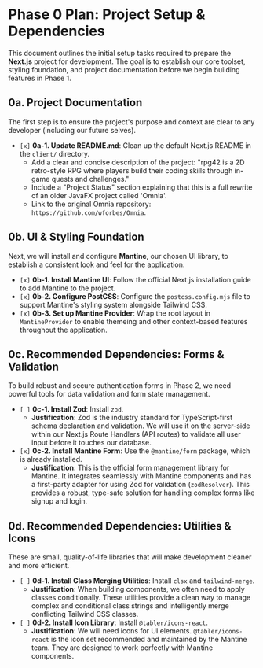 # Phase 0 Plan: Project Setup & Dependencies

This document outlines the initial setup tasks required to prepare the **Next.js** project for development. The goal is to establish our core toolset, styling foundation, and project documentation before we begin building features in Phase 1.

## 0a. Project Documentation

The first step is to ensure the project's purpose and context are clear to any developer (including our future selves).

*   `[x]` **0a-1. Update README.md**: Clean up the default Next.js README in the `client/` directory.
    *   Add a clear and concise description of the project: "rpg42 is a 2D retro-style RPG where players build their coding skills through in-game quests and challenges."
    *   Include a "Project Status" section explaining that this is a full rewrite of an older JavaFX project called 'Omnia'.
    *   Link to the original Omnia repository: `https://github.com/wforbes/Omnia`.

## 0b. UI & Styling Foundation

Next, we will install and configure **Mantine**, our chosen UI library, to establish a consistent look and feel for the application.

*   `[x]` **0b-1. Install Mantine UI**: Follow the official Next.js installation guide to add Mantine to the project.
*   `[x]` **0b-2. Configure PostCSS**: Configure the `postcss.config.mjs` file to support Mantine's styling system alongside Tailwind CSS.
*   `[x]` **0b-3. Set up Mantine Provider**: Wrap the root layout in `MantineProvider` to enable themeing and other context-based features throughout the application.

## 0c. Recommended Dependencies: Forms & Validation

To build robust and secure authentication forms in Phase 2, we need powerful tools for data validation and form state management.

*   `[ ]` **0c-1. Install Zod**: Install `zod`.
    *   **Justification**: Zod is the industry standard for TypeScript-first schema declaration and validation. We will use it on the server-side within our Next.js Route Handlers (API routes) to validate all user input before it touches our database.
*   `[x]` **0c-2. Install Mantine Form**: Use the `@mantine/form` package, which is already installed.
    *   **Justification**: This is the official form management library for Mantine. It integrates seamlessly with Mantine components and has a first-party adapter for using Zod for validation (`zodResolver`). This provides a robust, type-safe solution for handling complex forms like signup and login.

## 0d. Recommended Dependencies: Utilities & Icons

These are small, quality-of-life libraries that will make development cleaner and more efficient.

*   `[ ]` **0d-1. Install Class Merging Utilities**: Install `clsx` and `tailwind-merge`.
    *   **Justification**: When building components, we often need to apply classes conditionally. These utilities provide a clean way to manage complex and conditional class strings and intelligently merge conflicting Tailwind CSS classes.
*   `[ ]` **0d-2. Install Icon Library**: Install `@tabler/icons-react`.
    *   **Justification**: We will need icons for UI elements. `@tabler/icons-react` is the icon set recommended and maintained by the Mantine team. They are designed to work perfectly with Mantine components.
